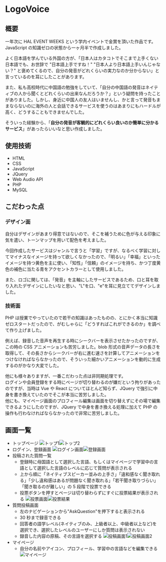 # LogoVoice

## 概要

一年次に HAL EVENT WEEKS という学内イベントで金賞を頂いた作品です。JavaScript の知識ゼロの状態から一ヶ月半で作成しました。

よく日本語を学んでいる外国の方が、「日本人はカタコトでそこまで上手くない日本語でも、お世辞で "日本語上手ですね！" "日本人より日本語上手いんじゃない？" と褒めてくるので、自分の発音がどれくらいの実力なのか分からない」と言っているのを耳にしたことがあります。

また、私も高校時代に中国語の勉強をしていて、「自分の中国語の発音はネイティブの人から聞くとどれくらいの出来なんだろうか？」という疑問を持ったことがありました。しかし、身近に中国人の友人はいませんし、かと言って発音もままならないのに海外の人と会話できるサービスを使うのはあまりにもハードルが高く、どうすることもできませんでした。

そういった経験から、「**自分の発音が客観的にどれくらい良いのか簡単に分かるサービス**」があったらいいなと思い作成しました。

## 使用技術

- HTML
- CSS
- JavaScript
- JQuery
- Web Audio API
- PHP
- MySQL

## こだわった点

### デザイン面

自分はデザインがあまり得意ではないので、そこを補うために色が与える印象に気を遣い、トーンマップを用いて配色を考えました。

今回作成したサービスはジャンルで言うと「学習」ですが、なるべく学習に対してマイナスなイメージを持って欲しくなかったので、「明るい」「幸福」といったイメージを持つ黄色を主に使い、「知性」「信頼」のイメージを持ち、かつ丁度黄色の補色に当たる青をアクセントカラーとして使用しました。

また、ロゴに関しては、「発音」を主軸にしたサービスであるため、口と耳を取り入れたデザインにしたいなと思い、"L"を口、"e"を耳に見立ててデザインしました。

### 技術面

PHP は授業でやっていたので若干の知識はあったものの、とにかく本当に知識ゼロスタートだったので、がむしゃらに「どうすればこれができるのか」を調べて作り上げました。

例えば、録音した音声を再生する時にシークバーを表示させたかったのですが、この時の CSS アニメーションも苦労しました。blob 形式の音声データの長さを取得して、その長さからシークバーが右に進む速さを計算してアニメーションをつけなければならなかったので、そういった細かいアニメーションを動的に生成するのがかなり大変でした。

他にも様々ありますが、一番こだわった点は非同期処理です。<br/>
ログインや会員登録をする時にページが切り替わるのが嫌だという拘りがあったのですが、当時は Vue や React についてほとんど知らず、JQuery で強引に中身を書き換えていたのでそこが本当に苦労しました。<br/>
他にも、マイページ画面のプロフィール編集は画面を切り替えずにその場で編集できるようにしたのですが、JQuery で中身を書き換える処理に加えて PHP の操作も行わなければならなかったので非常に苦労しました。

## 画面一覧

- トップページ
  ![トップ1](https://i.gyazo.com/bc0e7e32feae5ec6dbd10ee05d939ae3.png)![トップ2](https://i.gyazo.com/66e91997ede3b77e41de1ee362d2174b.png)
- ログイン、登録画面
  ![ログイン画面](https://i.gyazo.com/c684afedc7c3020618542341d5234372.png)![登録画面](https://i.gyazo.com/e63736f5fe6c4acf78dd40e232a2f527.png)
- 投稿された質問一覧
  - 登録時に母国語として選択した言語、もしくはマイページで学習中の言語として選択した言語のレベルに応じて質問が表示される
  - 上から順に「ネイティブスピーカー並みの上手さ」「違和感なく聞き取れる」「少し違和感はあるが問題なく聞き取れる」「若干聞き取りづらい」「聞き取るのが難しい」の 5 段階で投票できる
  - 投票ボタンを押すとページは切り替わらずにすぐに投票結果が表示される
    ![投票画面](https://i.gyazo.com/d9ad61ba54c63eb5ef14e47eddd83630.png)![投票結果](https://i.gyazo.com/96b7d332b8b3be0880471809aafeb2ec.png)
- 質問投稿画面
  - 左のナビゲーションから"AskQuestion"を押下すると表示される
  - 30 秒まで録音できる
  - 回答者の語学レベル(ネイティブのみ、上級者以上、中級者以上など)を選択でき、選択したレベルのユーザーにしか質問は表示されない
  - 録音した内容の原稿、その言語を選択する
    ![投稿画面1](https://i.gyazo.com/09b165ac454f21aec2999d52e2e307ce.png)![投稿画面2](https://i.gyazo.com/a22cbbfa622a517a1f1f16f12c7fb11f.png)
- マイページ
  - 自分の名前やアイコン、プロフィール、学習中の言語などを編集できる
    ![マイページ](https://i.gyazo.com/33f72417a3123a5cc4af9835ad15f35e.png)
